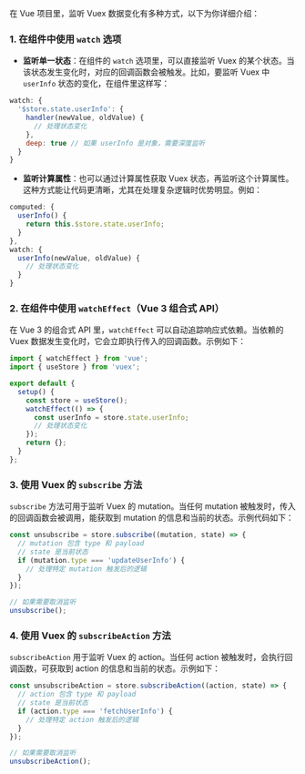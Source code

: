 在 Vue 项目里，监听 Vuex 数据变化有多种方式，以下为你详细介绍：

### 1. 在组件中使用 `watch` 选项
- **监听单一状态**：在组件的 `watch` 选项里，可以直接监听 Vuex 的某个状态。当该状态发生变化时，对应的回调函数会被触发。比如，要监听 Vuex 中 `userInfo` 状态的变化，在组件里这样写：
```javascript
watch: {
  '$store.state.userInfo': {
    handler(newValue, oldValue) {
      // 处理状态变化
    },
    deep: true // 如果 userInfo 是对象，需要深度监听
  }
}
```
- **监听计算属性**：也可以通过计算属性获取 Vuex 状态，再监听这个计算属性。这种方式能让代码更清晰，尤其在处理复杂逻辑时优势明显。例如：
```javascript
computed: {
  userInfo() {
    return this.$store.state.userInfo;
  }
},
watch: {
  userInfo(newValue, oldValue) {
    // 处理状态变化
  }
}
```

### 2. 在组件中使用 `watchEffect`（Vue 3 组合式 API）
在 Vue 3 的组合式 API 里，`watchEffect` 可以自动追踪响应式依赖。当依赖的 Vuex 数据发生变化时，它会立即执行传入的回调函数。示例如下：
```javascript
import { watchEffect } from 'vue';
import { useStore } from 'vuex';

export default {
  setup() {
    const store = useStore();
    watchEffect(() => {
      const userInfo = store.state.userInfo;
      // 处理状态变化
    });
    return {};
  }
};
```

### 3. 使用 Vuex 的 `subscribe` 方法
`subscribe` 方法可用于监听 Vuex 的 mutation。当任何 mutation 被触发时，传入的回调函数会被调用，能获取到 mutation 的信息和当前的状态。示例代码如下：
```javascript
const unsubscribe = store.subscribe((mutation, state) => {
  // mutation 包含 type 和 payload
  // state 是当前状态
  if (mutation.type === 'updateUserInfo') {
    // 处理特定 mutation 触发后的逻辑
  }
});

// 如果需要取消监听
unsubscribe();
```

### 4. 使用 Vuex 的 `subscribeAction` 方法
`subscribeAction` 用于监听 Vuex 的 action。当任何 action 被触发时，会执行回调函数，可获取到 action 的信息和当前的状态。示例如下：
```javascript
const unsubscribeAction = store.subscribeAction((action, state) => {
  // action 包含 type 和 payload
  // state 是当前状态
  if (action.type === 'fetchUserInfo') {
    // 处理特定 action 触发后的逻辑
  }
});

// 如果需要取消监听
unsubscribeAction();
``` 
